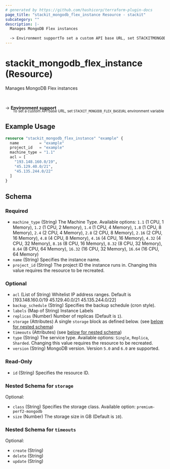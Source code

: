 ```yaml
---
# generated by https://github.com/hashicorp/terraform-plugin-docs
page_title: "stackit_mongodb_flex_instance Resource - stackit"
subcategory: ""
description: |-
  Manages MongoDB Flex instances
  
  -> Environment supportTo set a custom API base URL, set STACKITMONGODBFLEX_BASEURL environment variable
---
```


# stackit_mongodb_flex_instance (Resource)

Manages MongoDB Flex instances

<br />

-> __Environment support__<br /><small style='margin-left: 24px; margin-top: -5px; display: inline-block;'>To set a custom API base URL, set <code>STACKIT_MONGODB_FLEX_BASEURL</code> environment variable </small>

## Example Usage

```terraform
resource "stackit_mongodb_flex_instance" "example" {
  name         = "example"
  project_id   = "example"
  machine_type = "1.1"
  acl = [
    "193.148.160.0/19",
    "45.129.40.0/21",
    "45.135.244.0/22"
  ]
}
```

<!-- schema generated by tfplugindocs -->
## Schema

### Required

- `machine_type` (String) The Machine Type. Available options: `1.1` (1 CPU, 1 Memory), `1.2` (1 CPU, 2 Memory), `1.4` (1 CPU, 4 Memory), `1.8` (1 CPU, 8 Memory), `2.4` (2 CPU, 4 Memory), `2.8` (2 CPU, 8 Memory), `2.16` (2 CPU, 16 Memory), `4.8` (4 CPU, 8 Memory), `4.16` (4 CPU, 16 Memory), `4.32` (4 CPU, 32 Memory), `8.16` (8 CPU, 16 Memory), `8.32` (8 CPU, 32 Memory), `8.64` (8 CPU, 64 Memory), `16.32` (16 CPU, 32 Memory), `16.64` (16 CPU, 64 Memory)
- `name` (String) Specifies the instance name.
- `project_id` (String) The project ID the instance runs in. Changing this value requires the resource to be recreated.

### Optional

- `acl` (List of String) Whitelist IP address ranges. Default is [193.148.160.0/19 45.129.40.0/21 45.135.244.0/22]
- `backup_schedule` (String) Specifies the backup schedule (cron style).
- `labels` (Map of String) Instance Labels
- `replicas` (Number) Number of replicas (Default is `1`).
- `storage` (Attributes) A single `storage` block as defined below. (see [below for nested schema](#nestedatt--storage))
- `timeouts` (Attributes) (see [below for nested schema](#nestedatt--timeouts))
- `type` (String) The service type. Available options: `Single`, `Replica`, `Sharded`. Changing this value requires the resource to be recreated.
- `version` (String) MongoDB version. Version `5.0` and `6.0` are supported.

### Read-Only

- `id` (String) Specifies the resource ID.

<a id="nestedatt--storage"></a>
### Nested Schema for `storage`

Optional:

- `class` (String) Specifies the storage class. Available option: `premium-perf2-mongodb`
- `size` (Number) The storage size in GB (Default is `10`).


<a id="nestedatt--timeouts"></a>
### Nested Schema for `timeouts`

Optional:

- `create` (String)
- `delete` (String)
- `update` (String)


